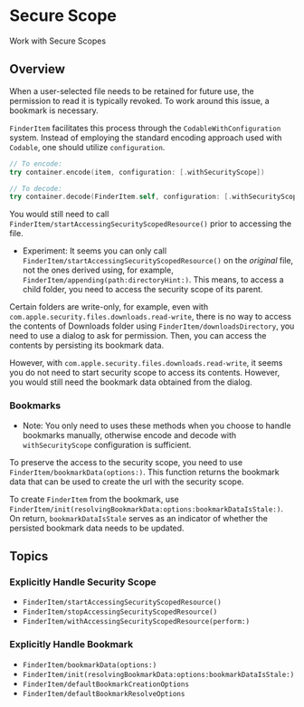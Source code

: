 # Secure Scope

Work with Secure Scopes

## Overview

When a user-selected file needs to be retained for future use, the permission to read it is typically revoked. To work around this issue, a bookmark is necessary. 

`FinderItem` facilitates this process through the `CodableWithConfiguration` system. Instead of employing the standard encoding approach used with `Codable`, one should utilize `configuration`.
                                                    
```swift
// To encode:
try container.encode(item, configuration: [.withSecurityScope])

// To decode:
try container.decode(FinderItem.self, configuration: [.withSecurityScope])
```

You would still need to call ``FinderItem/startAccessingSecurityScopedResource()`` prior to accessing the file.

- Experiment: It seems you can only call ``FinderItem/startAccessingSecurityScopedResource()`` on the *original* file, not the ones derived using, for example, ``FinderItem/appending(path:directoryHint:)``. This means, to access a child folder, you need to access the security scope of its parent.

Certain folders are write-only, for example, even with `com.apple.security.files.downloads.read-write`, there is no way to access the contents of Downloads folder using ``FinderItem/downloadsDirectory``, you need to use a dialog to ask for permission. Then, you can access the contents by persisting its bookmark data.

However, with `com.apple.security.files.downloads.read-write`, it seems you do not need to start security scope to access its contents. However, you would still need the bookmark data obtained from the dialog.


### Bookmarks

- Note: You only need to uses these methods when you choose to handle bookmarks manually, otherwise encode and decode with `withSecurityScope` configuration is sufficient.

To preserve the access to the security scope, you need to use ``FinderItem/bookmarkData(options:)``. This function returns the bookmark data that can be used to create the url with the security scope.

To create `FinderItem` from the bookmark, use ``FinderItem/init(resolvingBookmarkData:options:bookmarkDataIsStale:)``. On return, `bookmarkDataIsStale` serves as an indicator of whether the persisted bookmark data needs to be updated.


## Topics
### Explicitly Handle Security Scope

- ``FinderItem/startAccessingSecurityScopedResource()``
- ``FinderItem/stopAccessingSecurityScopedResource()``
- ``FinderItem/withAccessingSecurityScopedResource(perform:)``

### Explicitly Handle Bookmark

- ``FinderItem/bookmarkData(options:)``
- ``FinderItem/init(resolvingBookmarkData:options:bookmarkDataIsStale:)``
- ``FinderItem/defaultBookmarkCreationOptions``
- ``FinderItem/defaultBookmarkResolveOptions``

